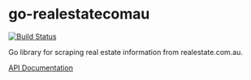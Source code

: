 go-realestatecomau
==================

[![Build 
Status](https://travis-ci.org/garfunkel/go-realestatecomau.svg?branch=master)](https://travis-ci.org/garfunkel/go-realestatecomau)

Go library for scraping real estate information from realestate.com.au.

[API Documentation](http://godoc.org/github.com/garfunkel/go-realestatecomau)
